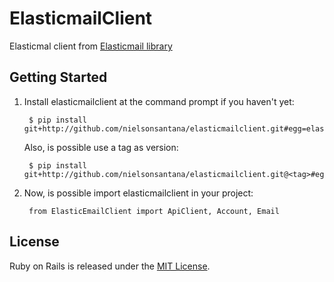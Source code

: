 # ElasticmailClient

Elasticmal client from [Elasticmail library](http://api.elasticemail.com/public/client/python)

## Getting Started

1. Install elasticmailclient at the command prompt if you haven't yet:

        $ pip install git+http://github.com/nielsonsantana/elasticmailclient.git#egg=elasticmailclient

    Also, is possible use a tag as version:

        $ pip install git+http://github.com/nielsonsantana/elasticmailclient.git@<tag>#egg=elasticmailclient

2. Now, is possible import elasticmailclient in your project:

        from ElasticEmailClient import ApiClient, Account, Email


## License

Ruby on Rails is released under the [MIT License](https://opensource.org/licenses/MIT).